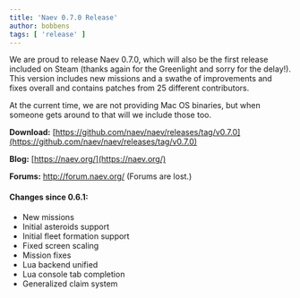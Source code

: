 ```yaml
---
title: 'Naev 0.7.0 Release'
author: bobbens
tags: [ 'release' ]
---
```


We are proud to release Naev 0.7.0, which will also be the first release included on Steam (thanks again for the Greenlight and sorry for the delay!). This version includes new missions and a swathe of improvements and fixes overall and contains patches from 25 different contributors.

At the current time, we are not providing Mac OS binaries, but when someone gets around to that will we include those too.

**Download:** [https://github.com/naev/naev/releases/tag/v0.7.0](https://github.com/naev/naev/releases/tag/v0.7.0)

**Blog:** [https://naev.org/](https://naev.org/)

**Forums:** http://forum.naev.org/ (Forums are lost.)

#### Changes since 0.6.1:

  * New missions
  * Initial asteroids support
  * Initial fleet formation support
  * Fixed screen scaling
  * Mission fixes
  * Lua backend unified
  * Lua console tab completion
  * Generalized claim system

